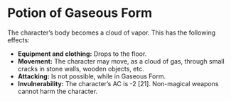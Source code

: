 # Potion of Gaseous Form

The character’s body becomes a cloud of vapor. This has the following effects:

- **Equipment and clothing:** Drops to the floor.
- **Movement:** The character may move, as a cloud of gas, through small cracks in stone walls, wooden objects, etc.
- **Attacking:** Is not possible, while in Gaseous Form.
- **Invulnerability:** The character’s AC is -2 [21]. Non-magical weapons cannot harm the character.